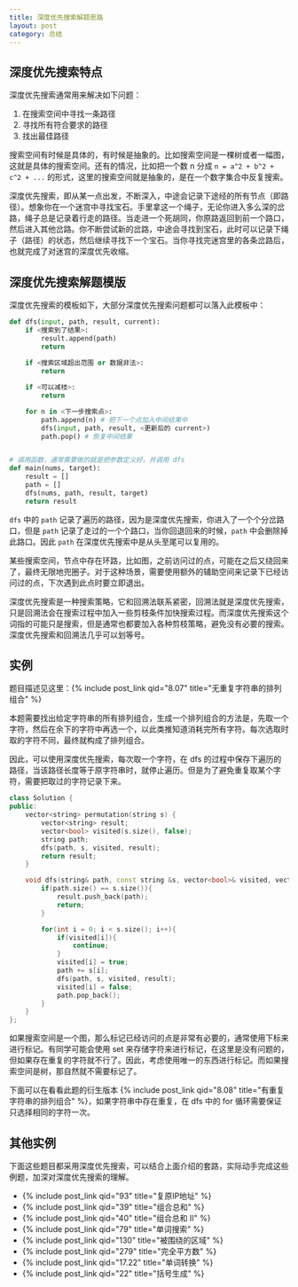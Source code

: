 ```yaml
---
title: 深度优先搜索解题思路
layout: post
category: 总结
---
```


## 深度优先搜索特点

深度优先搜索通常用来解决如下问题：

1. 在搜索空间中寻找一条路径
2. 寻找所有符合要求的路径
3. 找出最佳路径

搜索空间有时候是具体的，有时候是抽象的。比如搜索空间是一棵树或者一幅图，这就是具体的搜索空间。还有的情况，比如把一个数 n 分成 `n = a^2 + b^2 + c^2 + ...` 的形式，这里的搜索空间就是抽象的，是在一个数字集合中反复搜索。

深度优先搜索，即从某一点出发，不断深入，中途会记录下途经的所有节点（即路径）。想象你在一个迷宫中寻找宝石。手里拿这一个绳子，无论你进入多么深的岔路，绳子总是记录着行走的路径。当走进一个死胡同，你原路返回到前一个路口，然后进入其他岔路。你不断尝试新的岔路，中途会寻找到宝石，此时可以记录下绳子（路径）的状态，然后继续寻找下一个宝石。当你寻找完迷宫里的各条岔路后，也就完成了对迷宫的深度优先收缩。

## 深度优先搜索解题模版

深度优先搜索的模板如下，大部分深度优先搜索问题都可以落入此模板中：

```python
def dfs(input, path, result, current):
    if <搜索到了结果>:
        result.append(path)
        return
    
    if <搜索区域超出范围 or 数据非法>:
        return

    if <可以减枝>:
        return

    for n in <下一步搜索点>:
        path.append(n) # 把下一个点加入中间结果中
        dfs(input, path, result, <更新后的 current>)
        path.pop() # 恢复中间结果


# 调用函数，通常需要做的就是把参数定义好，并调用 dfs
def main(nums, target):
    result = []
    path = []
    dfs(nums, path, result, target)
    return result
```

`dfs` 中的 `path` 记录了遍历的路径，因为是深度优先搜索，你进入了一个个分岔路口，但是 `path` 记录了走过的一个个路口，当你回退回来的时候，`path` 中会删除掉此路口。因此 `path` 在深度优先搜索中是从头至尾可以复用的。 

某些搜索空间，节点中存在环路，比如图，之前访问过的点，可能在之后又绕回来了，最终无限地兜圈子。对于这种场景，需要使用额外的辅助空间来记录下已经访问过的点，下次遇到此点时要立即退出。

深度优先搜索是一种搜索策略，它和回溯法联系紧密，回溯法就是深度优先搜索，只是回溯法会在搜索过程中加入一些剪枝条件加快搜索过程。而深度优先搜索这个词指的可能只是搜索，但是通常也都要加入各种剪枝策略，避免没有必要的搜索。深度优先搜索和回溯法几乎可以划等号。

## 实例

题目描述见这里：{% include post_link qid="8.07" title="无重复字符串的排列组合" %}

本题需要找出给定字符串的所有排列组合，生成一个排列组合的方法是，先取一个字符，然后在余下的字符中再选一个，以此类推知道消耗完所有字符。每次选取时取的字符不同，最终就构成了排列组合。

因此，可以使用深度优先搜索，每次取一个字符，在 dfs 的过程中保存下遍历的路径，当该路径长度等于原字符串时，就停止遍历。但是为了避免重复取某个字符，需要把取过的字符记录下来。

```cpp
class Solution {
public:
    vector<string> permutation(string s) {
        vector<string> result;
        vector<bool> visited(s.size(), false);
        string path;
        dfs(path, s, visited, result);
        return result;
    }

    void dfs(string& path, const string &s, vector<bool>& visited, vector<string>& result){
        if(path.size() == s.size()){
            result.push_back(path);
            return;
        }

        for(int i = 0; i < s.size(); i++){
            if(visited[i]){
                continue;
            }
            visited[i] = true;
            path += s[i];
            dfs(path, s, visited, result);
            visited[i] = false;
            path.pop_back();
        }
    }
};
```

如果搜索空间是一个图，那么标记已经访问的点是非常有必要的，通常使用下标来进行标记。有同学可能会使用 set 来存储字符来进行标记，在这里是没有问题的，但如果存在重复的字符就不行了。因此，考虑使用唯一的东西进行标记。而如果搜索空间是树，那自然就不需要标记了。

下面可以在看看此题的衍生版本 {% include post_link qid="8.08" title="有重复字符串的排列组合" %}，如果字符串中存在重复，在 dfs 中的 for 循环需要保证只选择相同的字符一次。

## 其他实例

下面这些题目都采用深度优先搜索，可以结合上面介绍的套路，实际动手完成这些例题，加深对深度优先搜索的理解。

- {% include post_link qid="93" title="复原IP地址" %}
- {% include post_link qid="39" title="组合总和" %}
- {% include post_link qid="40" title="组合总和 II" %}
- {% include post_link qid="79" title="单词搜索" %}
- {% include post_link qid="130" title="被围绕的区域" %}
- {% include post_link qid="279" title="完全平方数" %}
- {% include post_link qid="17.22" title="单词转换" %}
- {% include post_link qid="22" title="括号生成" %}